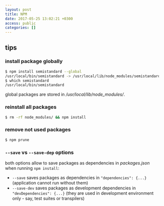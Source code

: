 ```yaml
---
layout: post
title: NPM
date: 2017-05-25 13:02:21 +0300
access: public
categories: []
---
```


<!-- more -->

## tips

### install package globally

```sh
$ npm install semistandard --global
/usr/local/bin/semistandard -> /usr/local/lib/node_modules/semistandard/bin/cmd.js
$ which semistandard
/usr/local/bin/semistandard
```

global packages are stored in _/usr/local/lib/node_modules/_.

### reinstall all packages

```sh
$ rm -rf node_modules/ && npm install
```

### remove not used packages

```sh
$ npm prune
```

### `--save` vs `--save-dep` options

both options allow to save packages as dependencies in _packages.json_
when running `npm install`:

- `--save` saves packages as dependencies in `"dependencies": {...}`
  (application cannot run without them)
- `--save-dev` saves packages as development dependencies in `"devDependencies": {...}`
  (they are used in development environment only - say, test suites or transpilers)
